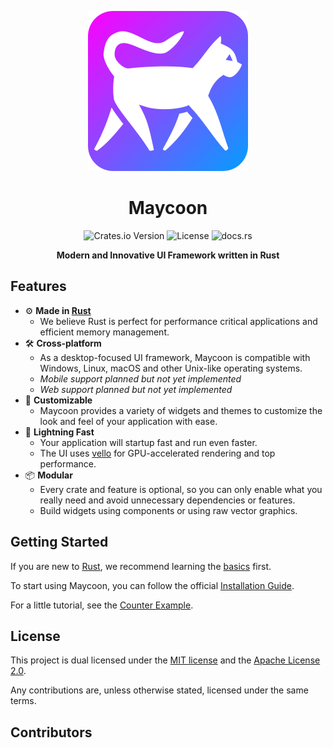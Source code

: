 <div align="center">

![Maycoon Logo](assets/logo-256x256.png)

# Maycoon

![Crates.io Version](https://img.shields.io/crates/v/maycoon)
![License](https://img.shields.io/crates/l/maycoon)
![docs.rs](https://img.shields.io/docsrs/maycoon)

**Modern and Innovative UI Framework written in Rust**

</div>

## Features

- ⚙️ **Made in [Rust](https://www.rust-lang.org)**
    - We believe Rust is perfect for performance critical applications and efficient memory management.
- 🛠️ **Cross-platform**
    - As a desktop-focused UI framework, Maycoon is compatible with Windows, Linux, macOS and other Unix-like operating
      systems.
    - *Mobile support planned but not yet implemented*
    - *Web support planned but not yet implemented*
- 🎨 **Customizable**
    - Maycoon provides a variety of widgets and themes to customize the look and feel of your application with ease.
- 🚀 **Lightning Fast**
    - Your application will startup fast and run even faster.
    - The UI uses [vello](https://github.com/linebender/vello) for GPU-accelerated rendering and top performance.
- 📦 **Modular**
    - Every crate and feature is optional, so you can only enable what you really need and avoid unnecessary
      dependencies or features.
    - Build widgets using components or using raw vector graphics.

## Getting Started

If you are new to [Rust](https://www.rust-lang.org), we recommend learning the [basics](https://www.rust-lang.org/learn)
first.

To start using Maycoon, you can follow
the official [Installation Guide](https://maycoon-ui.github.io/guide/qick-start/installation.html).

For a little tutorial, see the [Counter Example](https://maycoon-ui.github.io/guide/qick-start/basic-app.html).

## License

This project is dual licensed under the [MIT license](LICENSE-MIT) and the [Apache License 2.0](LICENSE-APACHE).

Any contributions are, unless otherwise stated, licensed under the same terms.

## Contributors

<!-- ALL-CONTRIBUTORS-LIST:START -->
<!-- prettier-ignore-start -->
<!-- markdownlint-disable -->

<!-- markdownlint-restore -->
<!-- prettier-ignore-end -->

<!-- ALL-CONTRIBUTORS-LIST:END -->
